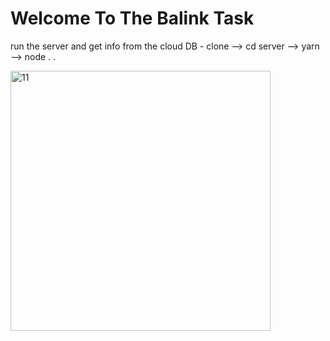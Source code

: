 # Welcome To The Balink Task
 run the server and get info from the cloud DB - clone --> cd server --> yarn --> node . .
 
 <img width="416" alt="11" src="https://user-images.githubusercontent.com/67858239/112888787-76309680-90dd-11eb-9feb-91ecf0b96234.png">

